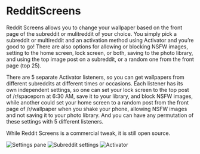 RedditScreens
=============

Reddit Screens allows you to change your wallpaper based on the front page of the subreddit or mulitreddit of your choice. You simply pick a subreddit or multireddit and an activation method using Activator and you’re good to go! There are also options for allowing or blocking NSFW images, setting to the home screen, lock screen, or both, saving to the photo library, and using the top image post on a subreddit, or a random one from the front page (top 25).

There are 5 separate Activator listeners, so you can get wallpapers from different subreddits at different times or occasions. Each listener has its own independent settings, so one can set your lock screen to the top post of /r/spaceporn at 6:30 AM, save it to your library, and block NSFW images, while another could set your home screen to a random post from the front page of /r/wallpaper when you shake your phone, allowing NSFW images and not saving it to your photo library. And you can have any permutation of these settings with 5 different listeners.

While Reddit Screens is a commercial tweak, it is still open source.

![Settings pane](/screenshots/1.png?raw=true) ![Subreddit settings](/screenshots/2.png?raw=true) ![Activator](/screenshots/3.png?raw=true)
